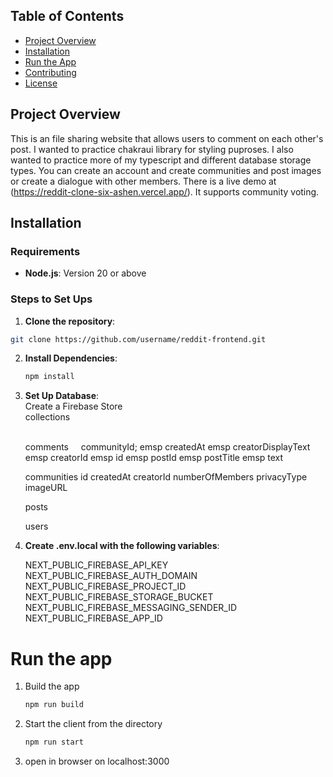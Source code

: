 ## Table of Contents

- [Project Overview](#project-overview)
- [Installation](#installation)
- [Run the App](#run-the-app)
- [Contributing](#contributing)
- [License](#license)

## Project Overview

This is an file sharing website that allows users to comment on each other's post. I wanted to practice chakraui library for styling puproses. I also wanted to practice more of my typescript and different database storage types. You can create an account and create communities and post images or create a dialogue with other members. There is a live demo at (https://reddit-clone-six-ashen.vercel.app/). It supports community voting.

## Installation

### Requirements

- **Node.js**: Version 20 or above

### Steps to Set Ups

1.  **Clone the repository**:

```bash
git clone https://github.com/username/reddit-frontend.git
```

2. **Install Dependencies**:

   ```bash
   npm install
   ```

3. **Set Up Database**:
   <br>
   Create a Firebase Store
   <br>
   collections

    <br>
   comments
   &nbsp;&nbsp;&nbsp;&nbsp;communityId;
   emsp createdAt
   emsp creatorDisplayText
   emsp creatorId
   emsp id
   emsp postId
   emsp postTitle
   emsp text

   communities
   id
   createdAt
   creatorId
   numberOfMembers
   privacyType
   imageURL

   posts

   users

4. **Create .env.local with the following variables**:

   NEXT_PUBLIC_FIREBASE_API_KEY
   NEXT_PUBLIC_FIREBASE_AUTH_DOMAIN
   NEXT_PUBLIC_FIREBASE_PROJECT_ID
   NEXT_PUBLIC_FIREBASE_STORAGE_BUCKET
   NEXT_PUBLIC_FIREBASE_MESSAGING_SENDER_ID
   NEXT_PUBLIC_FIREBASE_APP_ID

# Run the app

1. Build the app

   ```bash
   npm run build
   ```

2. Start the client from the directory

   ```bash
   npm run start
   ```

3. open in browser on localhost:3000
